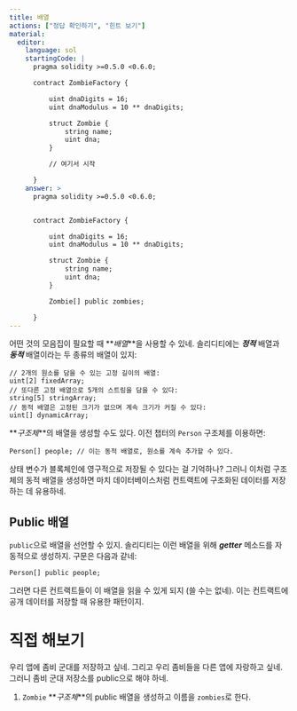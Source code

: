 ```yaml
---
title: 배열
actions: ["정답 확인하기", "힌트 보기"]
material:
  editor:
    language: sol
    startingCode: |
      pragma solidity >=0.5.0 <0.6.0;

      contract ZombieFactory {

          uint dnaDigits = 16;
          uint dnaModulus = 10 ** dnaDigits;

          struct Zombie {
              string name;
              uint dna;
          }

          // 여기서 시작

      }
    answer: >
      pragma solidity >=0.5.0 <0.6.0;


      contract ZombieFactory {

          uint dnaDigits = 16;
          uint dnaModulus = 10 ** dnaDigits;

          struct Zombie {
              string name;
              uint dna;
          }

          Zombie[] public zombies;

      }
---
```


어떤 것의 모음집이 필요할 때 **_배열_**을 사용할 수 있네. 솔리디티에는 **_정적_** 배열과 **_동적_** 배열이라는 두 종류의 배열이 있지:

```
// 2개의 원소를 담을 수 있는 고정 길이의 배열:
uint[2] fixedArray;
// 또다른 고정 배열으로 5개의 스트링을 담을 수 있다:
string[5] stringArray;
// 동적 배열은 고정된 크기가 없으며 계속 크기가 커질 수 있다:
uint[] dynamicArray;
```

**_구조체_**의 배열을 생성할 수도 있다. 이전 챕터의 `Person` 구조체를 이용하면:

```
Person[] people; // 이는 동적 배열로, 원소를 계속 추가할 수 있다.
```

상태 변수가 블록체인에 영구적으로 저장될 수 있다는 걸 기억하나? 그러니 이처럼 구조체의 동적 배열을 생성하면 마치 데이터베이스처럼 컨트랙트에 구조화된 데이터를 저장하는 데 유용하네.

## Public 배열

`public`으로 배열을 선언할 수 있지. 솔리디티는 이런 배열을 위해 **_getter_** 메소드를 자동적으로 생성하지. 구문은 다음과 같네:

```
Person[] public people;
```

그러면 다른 컨트랙트들이 이 배열을 읽을 수 있게 되지 (쓸 수는 없네). 이는 컨트랙트에 공개 데이터를 저장할 때 유용한 패턴이지.

# 직접 해보기

우리 앱에 좀비 군대를 저장하고 싶네. 그리고 우리 좀비들을 다른 앱에 자랑하고 싶네. 그러니 좀비 군대 저장소를 public으로 해야 하네.

1. `Zombie` **_구조체_**의 public 배열을 생성하고 이름을 `zombies`로 한다.
